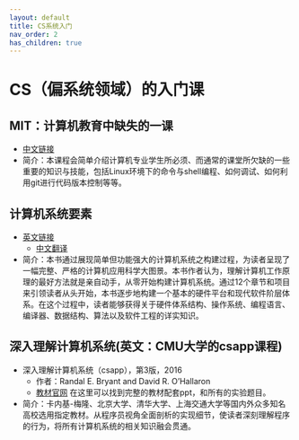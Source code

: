 ```yaml
---
layout: default
title: CS系统入门
nav_order: 2
has_children: true
---
```


# CS（偏系统领域）的入门课
## MIT：计算机教育中缺失的一课
- [中文链接](https://missing-semester-cn.github.io/)
- 简介：本课程会简单介绍计算机专业学生所必须、而通常的课堂所欠缺的一些重要的知识与技能，包括Linux环境下的命令与shell编程、如何调试、如何利用git进行代码版本控制等等。

## 计算机系统要素
- [英文链接](https://www.nand2tetris.org)
    - [中文翻译](https://book.douban.com/subject/1998341/)
- 简介：本书通过展现简单但功能强大的计算机系统之构建过程，为读者呈现了一幅完整、严格的计算机应用科学大图景。本书作者认为，理解计算机工作原理的最好方法就是亲自动手，从零开始构建计算机系统。通过12个章节和项目来引领读者从头开始，本书逐步地构建一个基本的硬件平台和现代软件阶层体系。在这个过程中，读者能够获得关于硬件体系结构、操作系统、编程语言、编译器、数据结构、算法以及软件工程的详实知识。

## 深入理解计算机系统(英文：CMU大学的csapp课程)
- 深入理解计算机系统（csapp），第3版，2016
    - 作者：Randal E. Bryant and David R. O’Hallaron 
    - [教材官网](http://csapp.cs.cmu.edu) 在这里可以找到完整的教材配套ppt，和所有的实验题目。
- 简介：卡内基-梅隆、北京大学、清华大学、上海交通大学等国内外众多知名高校选用指定教材。从程序员视角全面剖析的实现细节，使读者深刻理解程序的行为，将所有计算机系统的相关知识融会贯通。

